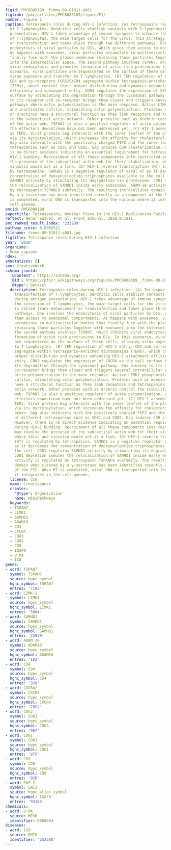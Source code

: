 ```yaml
---
figid: PMC6088189__fimmu-09-01811-g001
figlink: /pmc/articles/PMC6088189/figure/F1/
number: Figure 1
caption: Tetraspanin roles during HIV-1 infection. (A) Tetraspanins regulate transinfection
  of T-lymphocytes. Dendritic cells stablish contacts with T-lymphocytes during antigen
  presentation. HIV-1 takes advantage of immune synapses to enhance the infection
  of T-lymphocytes, the main target cells for the virus. This strategy is called trans-enhancement
  or transinfection and takes place through two different pathways. One involves the
  endocytosis of viral particles by DCs, which gives them access to endosomal compartments.
  As happens with exosomes, viral particles accumulate in multivesicular bodies that
  finally fuse with the plasma membrane releasing those particles together with exosomes
  into the intercellular space. The second pathway involves TSPAN7, which inhibits
  viral endocytosis and promotes formation of actin rich protrusions in DCs. In this
  scenario, viral particles are sequestered on the surface of these cells, allowing
  virus exposure and transfer to T-lymphocytes. (B) TEM regulation of HIV-1 entry.
  CD4 and co-receptors CCR5/CXCR4 segregate within tetraspanin-enriched microdomains
  (TEMs), which control their proper distribution and dynamics enhancing HIV-1 attachment
  efficiency and subsequent entry. CD63 regulates the expression of CXCR4 on the cell
  surface by stimulating its degradation through the lysosomal pathway. Env binding
  to its receptor and co-receptor brings them closer and triggers several intracellular
  pathways where actin polymerization is the main response. Active LIMK1 phosphorylates
  and inactivates cofilin, stimulating actin polymerization. Proteins such as moesin
  or α-actinin have a structural function as they link receptors and tetraspanins
  to the subcortical actin network. Other proteins such as drebrin control the stability
  of the actin web. TSPAN7 is also a positive regulator of actin polymerization, although
  the effectors downstream have not been addressed yet. (C) HIV-1 assembly occurs
  at TEMs. Viral protein Gag interacts with the inner leaflet of the plasma membrane
  via its myristoylation, which increases the affinity for cholesterol-enriched areas.
  Gag also interacts with the positively charged PIP2 and the inner loop of different
  tetraspanins such as CD81 and CD82. Gag induces CD9 clusterization. However, there
  is no direct evidence indicating an essential requirement for tetraspanins during
  HIV-1 budding. Recruitment of all these components into restricted areas may involve
  the presence of the subcortical actin web for their stabilization, where talin and
  vinculin would act as a link. (D) HIV-1 reverse transcription (RT) is regulated
  by tetraspanins. SAMHD1 is a negative regulator of viral RT as it decreases the
  concentration of deoxynucleotide triphosphates available in the cell. CD81 regulates
  SAMHD1 activity by stimulating its degradation via proteasome. CD81 depletion induces
  the relocalization of SAMHD1 inside early endosomes. ADAM-10 activity is regulated
  by tetraspanin TSPANC8 subfamily. The resulting intracellular domain when cleaved
  by a γ-secretase has been identified recently as a component of the PIC. When RT
  is completed, viral DNA is transported into the nucleus where it integrates in the
  cell genome.
pmcid: PMC6088189
papertitle: Tetraspanins, Another Piece in the HIV-1 Replication Puzzle.
reftext: Henar Suárez, et al. Front Immunol. 2018;9:1811.
pmc_ranked_result_index: '233299'
pathway_score: 0.8902511
filename: fimmu-09-01811-g001.jpg
figtitle: Tetraspanin roles during HIV-1 infection
year: '2018'
organisms:
- Homo sapiens
ndex: ''
annotations: []
seo: CreativeWork
schema-jsonld:
  '@context': https://schema.org/
  '@id': https://pfocr.wikipathways.org/figures/PMC6088189__fimmu-09-01811-g001.html
  '@type': Dataset
  description: Tetraspanin roles during HIV-1 infection. (A) Tetraspanins regulate
    transinfection of T-lymphocytes. Dendritic cells stablish contacts with T-lymphocytes
    during antigen presentation. HIV-1 takes advantage of immune synapses to enhance
    the infection of T-lymphocytes, the main target cells for the virus. This strategy
    is called trans-enhancement or transinfection and takes place through two different
    pathways. One involves the endocytosis of viral particles by DCs, which gives
    them access to endosomal compartments. As happens with exosomes, viral particles
    accumulate in multivesicular bodies that finally fuse with the plasma membrane
    releasing those particles together with exosomes into the intercellular space.
    The second pathway involves TSPAN7, which inhibits viral endocytosis and promotes
    formation of actin rich protrusions in DCs. In this scenario, viral particles
    are sequestered on the surface of these cells, allowing virus exposure and transfer
    to T-lymphocytes. (B) TEM regulation of HIV-1 entry. CD4 and co-receptors CCR5/CXCR4
    segregate within tetraspanin-enriched microdomains (TEMs), which control their
    proper distribution and dynamics enhancing HIV-1 attachment efficiency and subsequent
    entry. CD63 regulates the expression of CXCR4 on the cell surface by stimulating
    its degradation through the lysosomal pathway. Env binding to its receptor and
    co-receptor brings them closer and triggers several intracellular pathways where
    actin polymerization is the main response. Active LIMK1 phosphorylates and inactivates
    cofilin, stimulating actin polymerization. Proteins such as moesin or α-actinin
    have a structural function as they link receptors and tetraspanins to the subcortical
    actin network. Other proteins such as drebrin control the stability of the actin
    web. TSPAN7 is also a positive regulator of actin polymerization, although the
    effectors downstream have not been addressed yet. (C) HIV-1 assembly occurs at
    TEMs. Viral protein Gag interacts with the inner leaflet of the plasma membrane
    via its myristoylation, which increases the affinity for cholesterol-enriched
    areas. Gag also interacts with the positively charged PIP2 and the inner loop
    of different tetraspanins such as CD81 and CD82. Gag induces CD9 clusterization.
    However, there is no direct evidence indicating an essential requirement for tetraspanins
    during HIV-1 budding. Recruitment of all these components into restricted areas
    may involve the presence of the subcortical actin web for their stabilization,
    where talin and vinculin would act as a link. (D) HIV-1 reverse transcription
    (RT) is regulated by tetraspanins. SAMHD1 is a negative regulator of viral RT
    as it decreases the concentration of deoxynucleotide triphosphates available in
    the cell. CD81 regulates SAMHD1 activity by stimulating its degradation via proteasome.
    CD81 depletion induces the relocalization of SAMHD1 inside early endosomes. ADAM-10
    activity is regulated by tetraspanin TSPANC8 subfamily. The resulting intracellular
    domain when cleaved by a γ-secretase has been identified recently as a component
    of the PIC. When RT is completed, viral DNA is transported into the nucleus where
    it integrates in the cell genome.
  license: CC0
  name: CreativeWork
  creator:
    '@type': Organization
    name: WikiPathways
  keywords:
  - TSPAN7
  - LIMK1
  - SAMHD1
  - ADAM10
  - CD4
  - CXCR4
  - CD63
  - CD81
  - CD9
  - IGSF8
  - O MA
  - ICD
genes:
- word: TSPAN7
  symbol: TSPAN7
  source: hgnc_symbol
  hgnc_symbol: TSPAN7
  entrez: '7102'
- word: LIMK-1
  symbol: LIMK1
  source: hgnc_symbol
  hgnc_symbol: LIMK1
  entrez: '3984'
- word: SAMHD1
  symbol: SAMHD1
  source: hgnc_symbol
  hgnc_symbol: SAMHD1
  entrez: '25939'
- word: ADAM-10
  symbol: ADAM10
  source: hgnc_symbol
  hgnc_symbol: ADAM10
  entrez: '102'
- word: CD4
  symbol: CD4
  source: hgnc_symbol
  hgnc_symbol: CD4
  entrez: '920'
- word: CXCR4/
  symbol: CXCR4
  source: hgnc_symbol
  hgnc_symbol: CXCR4
  entrez: '7852'
- word: CD63
  symbol: CD63
  source: hgnc_symbol
  hgnc_symbol: CD63
  entrez: '967'
- word: CD81
  symbol: CD81
  source: hgnc_symbol
  hgnc_symbol: CD81
  entrez: '975'
- word: CD9
  symbol: CD9
  source: hgnc_symbol
  hgnc_symbol: CD9
  entrez: '928'
- word: EWI-2
  symbol: EWI2
  source: hgnc_alias_symbol
  hgnc_symbol: IGSF8
  entrez: '93185'
chemicals:
- word: O MA
  source: MESH
  identifier: D008694
diseases:
- word: ICD
  source: OMIM
  identifier: '252500'
---
```

